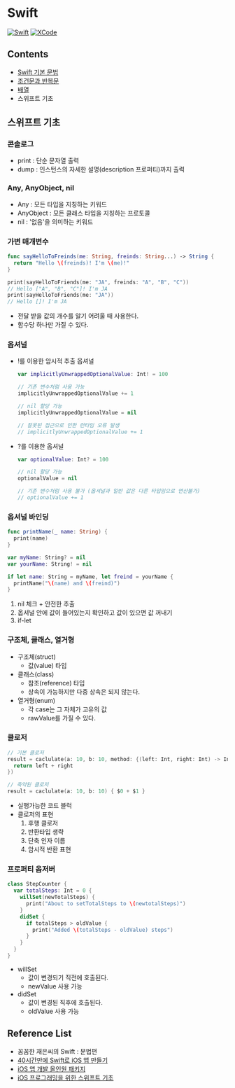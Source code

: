 # Swift
[![Swift](http://img.shields.io/badge/Swift-v.5.4-blue.svg?style=flat)](https://developer.apple.com/swift/)
[![XCode](http://img.shields.io/badge/XCode-v.12.4-orange.svg?style=flat)](https://developer.apple.com/xcode/whats-new/)

## Contents
- [Swift 기본 문법](https://github.com/co3oing/Swift/blob/master/Swift01.%20Swift%20기본%20문법.md)
- [조건문과 반복문](https://github.com/co3oing/Swift/blob/master/Swift02.%20조건문과%20반복문.md)
- [배열](https://github.com/co3oing/Swift/blob/master/Swift03.%20배열.md)
- 스위프트 기초

## 스위프트 기초
### 콘솔로그
- print : 단순 문자열 출력
- dump : 인스턴스의 자세한 설명(description 프로퍼티)까지 출력

### Any, AnyObject, nil
- Any : 모든 타입을 지칭하는 키워드
- AnyObject : 모든 클래스 타입을 지칭하는 프로토콜
- nil : '없음'을 의미하는 키워드

### 가변 매개변수
```swift
func sayHelloToFreinds(me: String, freinds: String...) -> String {
  return "Hello \(freinds)! I'm \(me)!"
}

print(sayHelloToFriends(me: "JA", freinds: "A", "B", "C"))
// Hello ["A", "B", "C"]! I'm JA
print(sayHelloToFriends(me: "JA"))
// Hello []! I'm JA
```
- 전달 받을 값의 개수를 알기 어려울 때 사용한다.
- 함수당 하나만 가질 수 있다.

### 옵셔널
- !를 이용한 암시적 추출 옵셔널
  ```swift
  var implicitlyUnwrappedOptionalValue: Int! = 100
  
  // 기존 변수처럼 사용 가능
  implicitlyUnwrappedOptionalValue += 1
  
  // nil 할당 가능
  implicitlyUnwrappedOptionalValue = nil
  
  // 잘못된 접근으로 인한 런타임 오류 발생
  // implicitlyUnwrappedOptionalValue += 1
  ```

- ?를 이용한 옵셔널
  ```swift
  var optionalValue: Int? = 100
  
  // nil 할당 가능
  optionalValue = nil
  
  // 기존 변수처럼 사용 불가 (옵셔널과 일반 값은 다른 타입임으로 연산불가)
  // optionalValue += 1
  ```
  
### 옵셔널 바인딩
```swift
func printName(_ name: String) {
  print(name)
}

var myName: String? = nil
var yourName: String! = nil

if let name: String = myName, let freind = yourName {
  printName("\(name) and \(freind)")
}
```
1. nil 체크 + 안전한 추출
2. 옵셔널 안에 값이 들어있는지 확인하고 값이 있으면 값 꺼내기
3. if-let

### 구조체, 클래스, 열거형
- 구조체(struct)
  - 값(value) 타입
- 클래스(class)
  - 참조(reference) 타입
  - 상속이 가능하지만 다중 상속은 되지 않는다.
- 열거형(enum)
  - 각 case는 그 자체가 고유의 값
  - rawValue를 가질 수 있다.

### 클로저
```swift
// 기본 클로저
result = caclulate(a: 10, b: 10, method: {(left: Int, right: Int) -> Int in
  return left + right
})

// 축약된 클로저
result = caclulate(a: 10, b: 10) { $0 + $1 }
```
- 실행가능한 코드 블럭
- 클로저의 표현
  1. 후행 클로저
  2. 반환타입 생략
  3. 단축 인자 이름
  4. 암시적 반환 표현

### 프로퍼티 옵저버
```swift
class StepCounter {
  var totalSteps: Int = 0 {
    willSet(newTotalSteps) {
      print("About to setTotalSteps to \(newtotalSteps)")
    }
    didSet {
      if totalSteps > oldValue {
        print("Added \(totalSteps - oldValue) steps")
      }
    }
  }
}
```
- willSet
  - 값이 변경되기 직전에 호출된다.
  - newValue 사용 가능
- didSet
  - 값이 변경된 직후에 호출된다.
  - oldValue 사용 가능

## Reference List
- 꼼꼼한 재은씨의 Swift : 문법편
- [40시간만에 Swift로 iOS 앱 만들기](https://devxoul.gitbooks.io/ios-with-swift-in-40-hours/content/)
- [iOS 앱 개발 올인원 패키지](https://www.fastcampus.co.kr/dev_online_iosapp)
- [iOS 프로그래밍을 위한 스위프트 기초](https://www.boostcourse.org/mo326)
